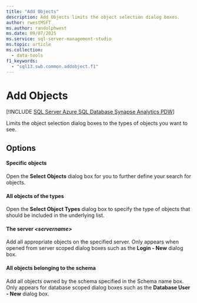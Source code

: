 ```yaml
---
title: "Add Objects"
description: Add Objects limits the object selection dialog boxes.
author: rwestMSFT
ms.author: randolphwest
ms.date: 09/07/2025
ms.service: sql-server-management-studio
ms.topic: article
ms.collection:
  - data-tools
f1_keywords:
  - "sql13.swb.common.addobject.f1"
---
```

# Add Objects

[!INCLUDE [SQL Server Azure SQL Database Synapse Analytics PDW](../includes/applies-to-version/sql-asdb-asdbmi-asa-pdw.md)]

Limits the object selection dialog boxes to the types of objects you want to see.

## Options

#### Specific objects

Open the **Select Objects** dialog box for you to further define your search for objects.

#### All objects of the types

Open the **Select Object Types** dialog box to specify the type of objects that should be included in the underlying list.

#### The server *\<servername\>*

Add all appropriate objects on the specified server. Only appears when opened from server scoped dialog boxes such as the **Login - New** dialog box.

#### All objects belonging to the schema

Add all objects owned by the schema specified in the Schema name box. Only appears for database scoped dialog boxes such as the **Database User - New** dialog box.
